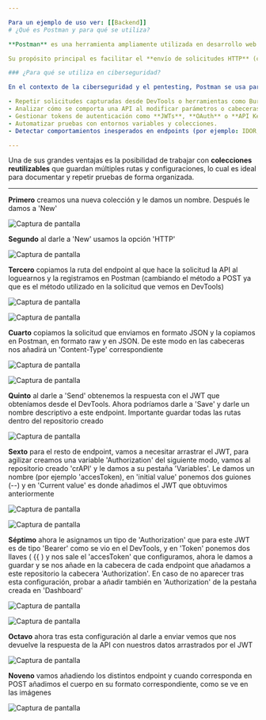 ```yaml
---

Para un ejemplo de uso ver: [[Backend]]
# ¿Qué es Postman y para qué se utiliza?

**Postman** es una herramienta ampliamente utilizada en desarrollo web y ciberseguridad para interactuar, probar y documentar APIs (Interfaces de Programación de Aplicaciones).

Su propósito principal es facilitar el **envío de solicitudes HTTP** (como `GET`, `POST`, `PUT`, `DELETE`, etc.) hacia un servidor y observar las respuestas que devuelve. Esto permite simular el comportamiento de una aplicación cliente, probar endpoints, verificar respuestas y autenticar sesiones, todo desde una interfaz gráfica amigable.

### ¿Para qué se utiliza en ciberseguridad?

En el contexto de la ciberseguridad y el pentesting, Postman se usa para:

- Repetir solicitudes capturadas desde DevTools o herramientas como Burp Suite.
- Analizar cómo se comporta una API al modificar parámetros o cabeceras.
- Gestionar tokens de autenticación como **JWTs**, **OAuth** o **API Keys**.
- Automatizar pruebas con entornos variables y colecciones.
- Detectar comportamientos inesperados en endpoints (por ejemplo: IDOR, autenticación rota, etc.).

---
```


Una de sus grandes ventajas es la posibilidad de trabajar con **colecciones reutilizables** que guardan múltiples rutas y configuraciones, lo cual es ideal para documentar y repetir pruebas de forma organizada.

---

**Primero** creamos una nueva colección y le damos un nombre. Después le damos a 'New' 

![Captura de pantalla](./imágenes/postman_1.png)

**Segundo** al darle a 'New' usamos la opción 'HTTP' 


![Captura de pantalla](./imágenes/postman_2.png)

**Tercero** copiamos la ruta del endpoint al que hace la solicitud la API al loguearnos y la registramos en Postman (cambiando el método a POST ya que es el método utilizado en la solicitud que vemos en DevTools)

![Captura de pantalla](./imágenes/devtools.png)

![Captura de pantalla](./imágenes/postman_3.png)

**Cuarto** copiamos la solicitud que enviamos en formato JSON y la copiamos en Postman, en formato raw y en JSON. De este modo en las cabeceras nos añadirá un 'Content-Type' correspondiente

![Captura de pantalla](./imágenes/Devtool_2.png)

![Captura de pantalla](./imágenes/postman_4.png)

**Quinto** al darle a 'Send' obtenemos la respuesta con el JWT que obteníamos desde el DevTools. Ahora podríamos darle a 'Save' y darle un nombre descriptivo a este endpoint. Importante guardar todas las rutas dentro del repositorio creado

![Captura de pantalla](./imágenes/Postman_5.png)


**Sexto** para el resto de endpoint, vamos a necesitar arrastrar el JWT, para agilizar creamos una variable 'Authorization' del siguiente modo, vamos al repositorio creado 'crAPI' y le damos a su pestaña 'Variables'. Le damos un nombre (por ejemplo 'accesToken), en 'initial value' ponemos dos guiones (--) y en 'Current value' es donde añadimos el JWT que obtuvimos anteriormente

![Captura de pantalla](./imágenes/Postman_6.png)

![Captura de pantalla](./imágenes/postman_7.png)

**Séptimo**  ahora le asignamos un tipo de 'Authorization' que para este JWT es de tipo 'Bearer' como se vio en el DevTools, y en 'Token' ponemos dos llaves ( {{ ) y nos sale el 'accesToken' que configuramos, ahora le damos a guardar y se nos añade en la cabecera de cada endpoint que añadamos a este repositorio la cabecera 'Authorization'. En caso de no aparecer tras esta configuración, probar a añadir también en 'Authorization' de la pestaña creada en 'Dashboard'

![Captura de pantalla](./imágenes/postman_8.png)

![Captura de pantalla](./imágenes/postman_9.png)

**Octavo** ahora tras esta configuración al darle a enviar vemos que nos devuelve la respuesta de la API con nuestros datos arrastrados por el JWT

![Captura de pantalla](./imágenes/postman_10.png)

**Noveno** vamos añadiendo los distintos endpoint y cuando corresponda en POST añadimos el cuerpo en su formato correspondiente, como se ve en las imágenes

![Captura de pantalla](./imágenes/postman_11.png)




